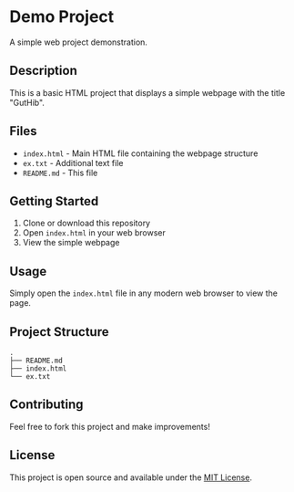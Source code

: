 # Demo Project

A simple web project demonstration.

## Description

This is a basic HTML project that displays a simple webpage with the title "GutHib".

## Files

- `index.html` - Main HTML file containing the webpage structure
- `ex.txt` - Additional text file
- `README.md` - This file

## Getting Started

1. Clone or download this repository
2. Open `index.html` in your web browser
3. View the simple webpage

## Usage

Simply open the `index.html` file in any modern web browser to view the page.

## Project Structure

```
.
├── README.md
├── index.html
└── ex.txt
```

## Contributing

Feel free to fork this project and make improvements!

## License

This project is open source and available under the [MIT License](LICENSE).